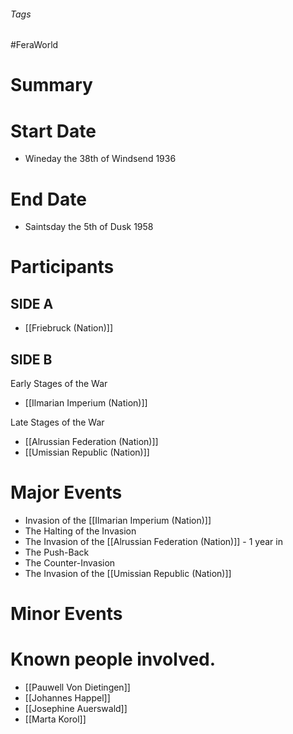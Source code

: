 ###### Tags

#FeraWorld

# Summary

# Start Date
- Wineday the 38th of Windsend 1936
# End Date
- Saintsday the 5th of Dusk 1958
# Participants

## SIDE A
- [[Friebruck (Nation)]]
## SIDE B
Early Stages of the War
- [[Ilmarian Imperium (Nation)]]

Late Stages of the War
- [[Alrussian Federation (Nation)]]
- [[Umissian Republic (Nation)]]

# Major Events
- Invasion of the [[Ilmarian Imperium (Nation)]]
- The Halting of the Invasion
- The Invasion of the [[Alrussian Federation (Nation)]] - 1 year in
- The Push-Back
- The Counter-Invasion
- The Invasion of the [[Umissian Republic (Nation)]]
# Minor Events

# Known people involved.
- [[Pauwell Von Dietingen]]
- [[Johannes Happel]]
- [[Josephine Auerswald]]
- [[Marta Korol]]